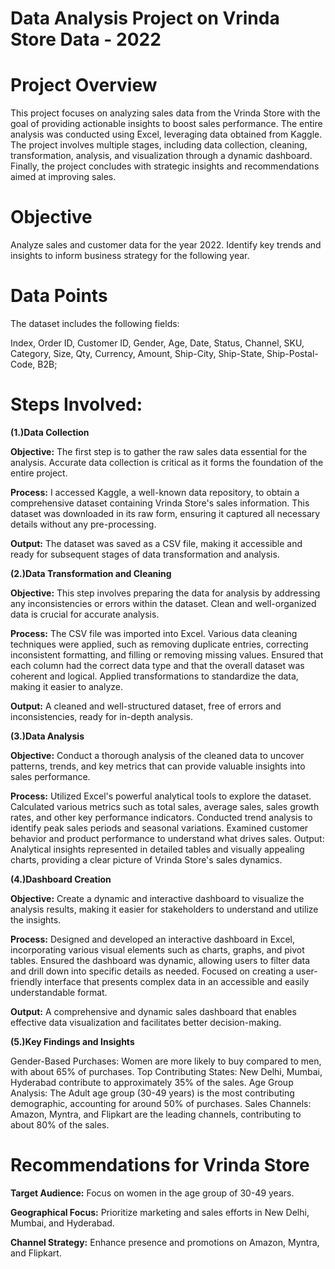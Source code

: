 # Data Analysis Project on Vrinda Store Data - 2022

# Project Overview

This project focuses on analyzing sales data from the Vrinda Store with the goal of providing actionable insights to boost sales performance. The entire analysis was conducted using Excel, leveraging data obtained from Kaggle. The project involves multiple stages, including data collection, cleaning, transformation, analysis, and visualization through a dynamic dashboard. Finally, the project concludes with strategic insights and recommendations aimed at improving sales.

# Objective

Analyze sales and customer data for the year 2022.
Identify key trends and insights to inform business strategy for the following year.

# Data Points

The dataset includes the following fields:

Index,
Order ID,
Customer ID,
Gender,
Age,
Date,
Status,
Channel,
SKU,
Category,
Size,
Qty,
Currency,
Amount,
Ship-City,
Ship-State,
Ship-Postal-Code,
B2B;

# Steps Involved:

**(1.)Data Collection**

**Objective:** The first step is to gather the raw sales data essential for the analysis. Accurate data collection is critical as it forms the foundation of the entire project.

**Process:** 
I accessed Kaggle, a well-known data repository, to obtain a comprehensive dataset containing Vrinda Store's sales information. 
This dataset was downloaded in its raw form, ensuring it captured all necessary details without any pre-processing.

**Output:** The dataset was saved as a CSV file, making it accessible and ready for subsequent stages of data transformation and analysis.


**(2.)Data Transformation and Cleaning**

**Objective:** This step involves preparing the data for analysis by addressing any inconsistencies or errors within the dataset. Clean and well-organized data is crucial for accurate analysis.

**Process:** 
The CSV file was imported into Excel. Various data cleaning techniques were applied, such as removing duplicate entries, correcting inconsistent formatting, and filling or removing missing values. 
Ensured that each column had the correct data type and that the overall dataset was coherent and logical. 
Applied transformations to standardize the data, making it easier to analyze.

**Output:** A cleaned and well-structured dataset, free of errors and inconsistencies, ready for in-depth analysis.

**(3.)Data Analysis**

**Objective:** Conduct a thorough analysis of the cleaned data to uncover patterns, trends, and key metrics that can provide valuable insights into sales performance.

**Process:** 
Utilized Excel's powerful analytical tools to explore the dataset.
Calculated various metrics such as total sales, average sales, sales growth rates, and other key performance indicators.
Conducted trend analysis to identify peak sales periods and seasonal variations.
Examined customer behavior and product performance to understand what drives sales.
Output: Analytical insights represented in detailed tables and visually appealing charts, providing a clear picture of Vrinda Store's sales dynamics.

**(4.)Dashboard Creation**

**Objective:** Create a dynamic and interactive dashboard to visualize the analysis results, making it easier for stakeholders to understand and utilize the insights.

**Process:**
Designed and developed an interactive dashboard in Excel, incorporating various visual elements such as charts, graphs, and pivot tables.
Ensured the dashboard was dynamic, allowing users to filter data and drill down into specific details as needed.
Focused on creating a user-friendly interface that presents complex data in an accessible and easily understandable format.

**Output:** A comprehensive and dynamic sales dashboard that enables effective data visualization and facilitates better decision-making.

**(5.)Key Findings and Insights**

Gender-Based Purchases: Women are more likely to buy compared to men, with about 65% of purchases.
Top Contributing States: New Delhi, Mumbai, Hyderabad contribute to approximately 35% of the sales.
Age Group Analysis: The Adult age group (30-49 years) is the most contributing demographic, accounting for around 50% of purchases.
Sales Channels: Amazon, Myntra, and Flipkart are the leading channels, contributing to about 80% of the sales.

# Recommendations for Vrinda Store

**Target Audience:** Focus on women in the age group of 30-49 years.

**Geographical Focus:** Prioritize marketing and sales efforts in New Delhi, Mumbai, and Hyderabad.

**Channel Strategy:** Enhance presence and promotions on Amazon, Myntra, and Flipkart.
